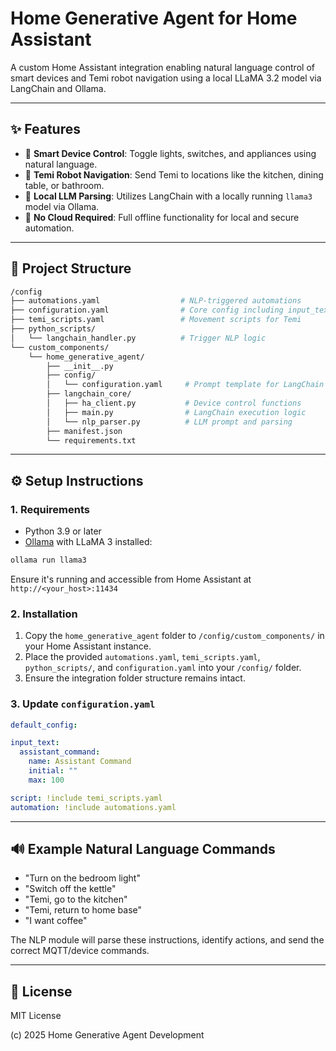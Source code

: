 # Home Generative Agent for Home Assistant

A custom Home Assistant integration enabling natural language control of smart devices and Temi robot navigation using a local LLaMA 3.2 model via LangChain and Ollama.

---

## ✨ Features

- 🔧 **Smart Device Control**: Toggle lights, switches, and appliances using natural language.
- 🤖 **Temi Robot Navigation**: Send Temi to locations like the kitchen, dining table, or bathroom.
- 🧠 **Local LLM Parsing**: Utilizes LangChain with a locally running `llama3` model via Ollama.
- 📁 **No Cloud Required**: Full offline functionality for local and secure automation.

---

## 📂 Project Structure

```bash
/config
├── automations.yaml                  # NLP-triggered automations
├── configuration.yaml                # Core config including input_text
├── temi_scripts.yaml                 # Movement scripts for Temi
├── python_scripts/
│   └── langchain_handler.py          # Trigger NLP logic
└── custom_components/
    └── home_generative_agent/
        ├── __init__.py
        ├── config/
        │   └── configuration.yaml     # Prompt template for LangChain
        ├── langchain_core/
        │   ├── ha_client.py           # Device control functions
        │   ├── main.py                # LangChain execution logic
        │   └── nlp_parser.py          # LLM prompt and parsing
        ├── manifest.json
        └── requirements.txt
```

---

## ⚙️ Setup Instructions

### 1. Requirements

- Python 3.9 or later
- [Ollama](https://ollama.com/) with LLaMA 3 installed:

```bash
ollama run llama3
```

Ensure it's running and accessible from Home Assistant at `http://<your_host>:11434`

### 2. Installation

1. Copy the `home_generative_agent` folder to `/config/custom_components/` in your Home Assistant instance.
2. Place the provided `automations.yaml`, `temi_scripts.yaml`, `python_scripts/`, and `configuration.yaml` into your `/config/` folder.
3. Ensure the integration folder structure remains intact.

### 3. Update `configuration.yaml`

```yaml
default_config:

input_text:
  assistant_command:
    name: Assistant Command
    initial: ""
    max: 100

script: !include temi_scripts.yaml
automation: !include automations.yaml
```

---

## 🔊 Example Natural Language Commands

- "Turn on the bedroom light"
- "Switch off the kettle"
- "Temi, go to the kitchen"
- "Temi, return to home base"
- "I want coffee"

The NLP module will parse these instructions, identify actions, and send the correct MQTT/device commands.

---

## 📄 License

MIT License

(c) 2025 Home Generative Agent Development

